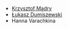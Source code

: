 - [Krzysztof Mądry](https://github.com/madryk)
- [Łukasz Dumiszewski](https://github.com/lukdumi)
- Hanna Varachkina
